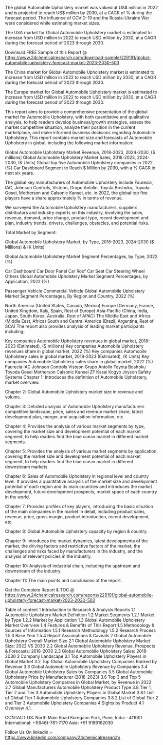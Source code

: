 The global Automobile Upholstery market was valued at US$ million in 2022 and is projected to reach US$ million by 2030, at a CAGR of % during the forecast period. The influence of COVID-19 and the Russia-Ukraine War were considered while estimating market sizes.

The USA market for Global Automobile Upholstery   market is estimated to increase from USD million in 2022 to reach USD million by 2030, at a CAGR during the forecast period of 2023 through 2030.

Download FREE Sample of this Report @ https://www.24chemicalresearch.com/download-sample/229191/global-automobile-upholstery-forecast-market-2023-2030-503

The China market for Global Automobile Upholstery   market is estimated to increase from USD million in 2022 to reach USD million by 2030, at a CAGR during the forecast period of 2023 through 2030.

The Europe market for Global Automobile Upholstery  market is estimated to increase from USD million in 2022 to reach USD million by 2030, at a CAGR during the forecast period of 2023 through 2030.

This report aims to provide a comprehensive presentation of the global market for Automobile Upholstery, with both quantitative and qualitative analysis, to help readers develop business/growth strategies, assess the market competitive situation, analyze their position in the current marketplace, and make informed business decisions regarding Automobile Upholstery. This report contains market size and forecasts of Automobile Upholstery in global, including the following market information:

Global Automobile Upholstery Market Revenue, 2018-2023, 2024-2030, ($ millions)
Global Automobile Upholstery Market Sales, 2018-2023, 2024-2030, (K Units)
Global top five Automobile Upholstery companies in 2022 (%)
Car Dashboard Segment to Reach $ Million by 2030, with a % CAGR in next six years.

The global key manufacturers of Automobile Upholstery include Faurecia, IAC, Johnson Controls, Visteon, Grupo Antolin, Toyota Boshoku, Toyoda Gosei, Motherson and Calsonic Kansei, etc. in 2022, the global top five players have a share approximately % in terms of revenue.

We surveyed the Automobile Upholstery manufacturers, suppliers, distributors and industry experts on this industry, involving the sales, revenue, demand, price change, product type, recent development and plan, industry trends, drivers, challenges, obstacles, and potential risks.

Total Market by Segment:

Global Automobile Upholstery Market, by Type, 2018-2023, 2024-2030 ($ Millions) & (K Units)

Global Automobile Upholstery Market Segment Percentages, by Type, 2022 (%)

Car Dashboard
Car Door Panel
Car Roof
Car Seat
Car Steering Wheel
Others
Global Automobile Upholstery Market Segment Percentages, by Application, 2022 (%)

Passenger Vehicle
Commercial Vehicle
Global Automobile Upholstery Market Segment Percentages, By Region and Country, 2022 (%)

North America (United States, Canada, Mexico)
Europe (Germany, France, United Kingdom, Italy, Spain, Rest of Europe)
Asia-Pacific (China, India, Japan, South Korea, Australia, Rest of APAC)
The Middle East and Africa (Middle East, Africa)
South and Central America (Brazil, Argentina, Rest of SCA)
The report also provides analysis of leading market participants including:

Key companies Automobile Upholstery revenues in global market, 2018-2023 (Estimated), ($ millions)
Key companies Automobile Upholstery revenues share in global market, 2022 (%)
Key companies Automobile Upholstery sales in global market, 2018-2023 (Estimated), (K Units)
Key companies Automobile Upholstery sales share in global market, 2022 (%)
Faurecia
IAC
Johnson Controls
Visteon
Grupo Antolin
Toyota Boshoku
Toyoda Gosei
Motherson
Calsonic Kansei
ZF
Kasai Kogyo
Joyson Safety Systems
Chapter 1: Introduces the definition of Automobile Upholstery, market overview.

Chapter 2: Global Automobile Upholstery market size in revenue and volume.

Chapter 3: Detailed analysis of Automobile Upholstery manufacturers competitive landscape, price, sales and revenue market share, latest development plan, merger, and acquisition information, etc.

Chapter 4: Provides the analysis of various market segments by type, covering the market size and development potential of each market segment, to help readers find the blue ocean market in different market segments.

Chapter 5: Provides the analysis of various market segments by application, covering the market size and development potential of each market segment, to help readers find the blue ocean market in different downstream markets.

Chapter 6: Sales of Automobile Upholstery in regional level and country level. It provides a quantitative analysis of the market size and development potential of each region and its main countries and introduces the market development, future development prospects, market space of each country in the world.

Chapter 7: Provides profiles of key players, introducing the basic situation of the main companies in the market in detail, including product sales, revenue, price, gross margin, product introduction, recent development, etc.

Chapter 8: Global Automobile Upholstery capacity by region & country.

Chapter 9: Introduces the market dynamics, latest developments of the market, the driving factors and restrictive factors of the market, the challenges and risks faced by manufacturers in the industry, and the analysis of relevant policies in the industry.

Chapter 10: Analysis of industrial chain, including the upstream and downstream of the industry.

Chapter 11: The main points and conclusions of the report.

Get the Complete Report & TOC @ https://www.24chemicalresearch.com/reports/229191/global-automobile-upholstery-forecast-market-2023-2030-503

Table of content
1 Introduction to Research & Analysis Reports
1.1 Automobile Upholstery Market Definition
1.2 Market Segments
1.2.1 Market by Type
1.2.2 Market by Application
1.3 Global Automobile Upholstery Market Overview
1.4 Features & Benefits of This Report
1.5 Methodology & Sources of Information
1.5.1 Research Methodology
1.5.2 Research Process
1.5.3 Base Year
1.5.4 Report Assumptions & Caveats
2 Global Automobile Upholstery Overall Market Size
2.1 Global Automobile Upholstery Market Size: 2022 VS 2030
2.2 Global Automobile Upholstery Revenue, Prospects & Forecasts: 2018-2030
2.3 Global Automobile Upholstery Sales: 2018-2030
3 Company Landscape
3.1 Top Automobile Upholstery Players in Global Market
3.2 Top Global Automobile Upholstery Companies Ranked by Revenue
3.3 Global Automobile Upholstery Revenue by Companies
3.4 Global Automobile Upholstery Sales by Companies
3.5 Global Automobile Upholstery Price by Manufacturer (2018-2023)
3.6 Top 3 and Top 5 Automobile Upholstery Companies in Global Market, by Revenue in 2022
3.7 Global Manufacturers Automobile Upholstery Product Type
3.8 Tier 1, Tier 2 and Tier 3 Automobile Upholstery Players in Global Market
3.8.1 List of Global Tier 1 Automobile Upholstery Companies
3.8.2 List of Global Tier 2 and Tier 3 Automobile Upholstery Companies
4 Sights by Product
4.1 Overview
4.1.

CONTACT US:
North Main Road Koregaon Park, Pune, India - 411001.
International: +1(646)-781-7170
Asia: +91 9169162030

Follow Us On linkedin :- https://www.linkedin.com/company/24chemicalresearch/

